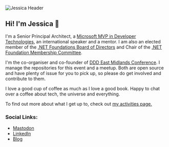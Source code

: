 ![Jessica Header](https://res.cloudinary.com/dsfcrod4r/image/upload/v1692627115/plainheader_jess_rstdxm.jpg)

## Hi! I'm Jessica 👋

I'm a Senior Principal Architect, a [Microsoft MVP in Developer Technologies](https://mvp.microsoft.com/en-us/PublicProfile/5003572), an international speaker and a mentor. I am also an elected member of the [.NET Foundations Board of Directors](https://dotnetfoundation.org/about/board-of-directors) and Chair of the [.NET Foundation Membership Committee](https://github.com/dotnet-foundation/wg-membership#readme).

I'm the co-organiser and co-founder of [DDD East Midlands Conference](https://dddeastmidlands.com/). I manage the repositories for this event and a meetup. Both are open source and have plenty of issue for you to pick up, so please do get involved and contribute to them.

I love a good cup of coffee as much as I love a good book. Happy to chat over a coffee about tech, the universe and everything. 

To find out more about what I get up to, check out [my activities page.](https://jessicabrentnall.co.uk/activity/)

### Social Links:

- [Mastodon](https://hachyderm.io/@jessicab)
- [LinkedIn](https://www.linkedin.com/in/jessica-brentnall/)
- [Blog](https://jessicabrentnall.co.uk/)
